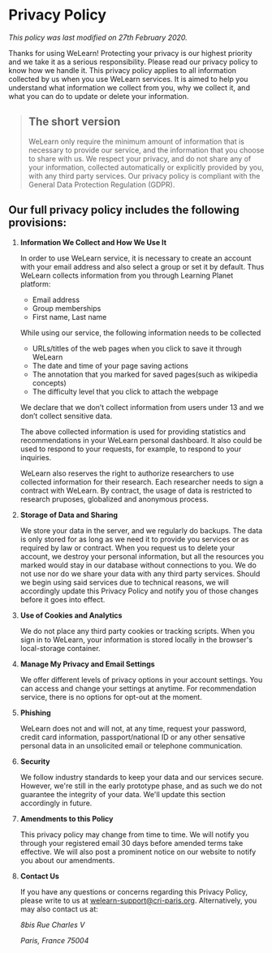 # Privacy Policy

_This policy was last modified on 27th February 2020._


Thanks for using WeLearn! Protecting your privacy is our highest priority and we take it as a serious responsibility. Please read our privacy policy to know how we handle it. This privacy policy applies to all information collected by us when you use WeLearn services. It is aimed to help you understand what information we collect from you, why we collect it, and what you can do to update or delete your information.


> ## The short version
> WeLearn only require the minimum amount of information that is necessary to provide our service, and the information that you choose to share with us. We respect your privacy, and do not share any of your information, collected automatically or explicitly provided by you, with any third party services. Our privacy policy is compliant with the General Data Protection Regulation (GDPR). 

## Our full privacy policy includes the following provisions:

1. **Information We Collect and How We Use It**

    In order to use WeLearn service, it is necessary to create an account with your email address and also select a group or set it by default. Thus WeLearn collects information from you through Learning Planet platform:

    * Email address
    * Group memberships
    * First name, Last name

    While using our service, the following information needs to be collected

    * URLs/titles of the web pages when you click to save it through WeLearn
    * The date and time of your page saving actions
    * The annotation that you marked for saved pages(such as wikipedia concepts)
    * The difficulty level that you click to attach the webpage

    We declare that we don’t collect information from users under 13 and we don’t collect sensitive data.

    The above collected information is used for providing statistics and recommendations in your WeLearn personal dashboard. It also could be used to respond to your requests, for example, to respond to your inquiries.
    
    WeLearn also reserves the right to authorize researchers to use collected information for their research. Each researcher needs to sign a contract with WeLearn. By contract, the usage of data is restricted to research pruposes, globalized and anonymous process.

2. **Storage of Data and Sharing**

    We store your data in the server, and we regularly do backups. The data is only stored for as long as we need it to provide you services or as required by law or contract. When you request us to delete your account, we destroy your personal information, but all the resources you marked would stay in our database without connections to you. We do not use nor do we share your data with any third party services. Should we begin using said services due to technical reasons, we will accordingly update this Privacy Policy and notify you of those changes before it goes into effect.


3. **Use of Cookies and Analytics**

    We do not place any third party cookies or tracking scripts. When you sign in to WeLearn, your information is stored locally in the browser's local-storage container.


4. **Manage My Privacy and Email Settings**
  
    We offer different levels of privacy options in your account settings. You can access and change your settings at anytime. For recommendation service, there is no options for opt-out at the moment.

5. **Phishing**

    WeLearn does not and will not, at any time, request your password, credit card information, passport/national ID or any other sensative personal data in an unsolicited email or telephone communication.


6. **Security**

    We follow industry standards to keep your data and our services secure. However, we're still in the early prototype phase, and as such we do not guarantee the integrity of your data. We'll update this section accordingly in future.


7. **Amendments to this Policy**

    This privacy policy may change from time to time. We will notify you through your registered email 30 days before amended terms take effective. We will also post a prominent notice on our website to notify you about our amendments.


8. **Contact Us**

    If you have any questions or concerns regarding this Privacy Policy, please write to us at [welearn-support@cri-paris.org][email]. Alternatively, you may also contact us at:

    <address>
      8bis Rue Charles V

      Paris, France 75004
    </address>    

[email]: mailto:welearn-support@cri-paris.org
